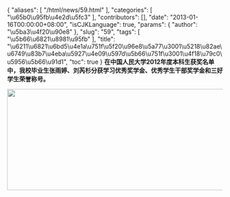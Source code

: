 {
    "aliases": [
        "/html/news/59.html"
    ],
    "categories": [
        "\u65b0\u95fb\u4e2d\u5fc3"
    ],
    "contributors": [],
    "date": "2013-01-16T00:00:00+08:00",
    "isCJKLanguage": true,
    "params": {
        "author": "\u5ba3\u4f20\u90e8"
    },
    "slug": "59",
    "tags": [
        "\u5b66\u6821\u8981\u95fb"
    ],
    "title": "\u6211\u6821\u6bd5\u4e1a\u751f\u5f20\u96e8\u5a77\u3001\u5218\u82ae\u6749\u83b7\u4eba\u5927\u4e09\u597d\u5b66\u751f\u3001\u4f18\u79c0\u5956\u5b66\u91d1",
    "toc": true
}
**在中国人民大学2012年度本科生获奖名单中，我校毕业生张雨婷、刘芮杉分获学习优秀奖学金、优秀学生干部奖学金和三好学生荣誉称号。**

**<img
    src="https://cdn.tfls.online/mirror/full/9f6530cd3d13b739a90c74504b8c4c817350825e.jpg"
    style="display:block;margin-left:auto;margin-right:auto;"
    decoding="async"
    fetchpriority="auto"
    loading="lazy"
    height="236"
    width="600"
/>**

